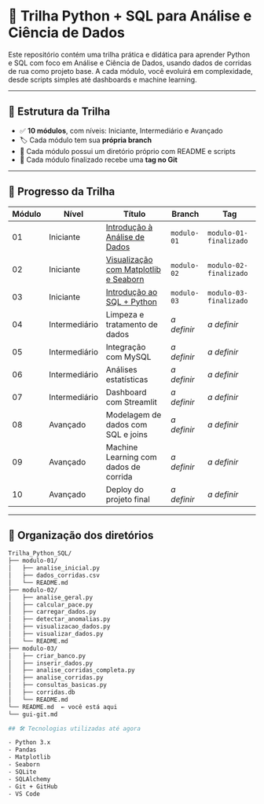 # 🧠 Trilha Python + SQL para Análise e Ciência de Dados

Este repositório contém uma trilha prática e didática para aprender Python e SQL com foco em Análise e Ciência de Dados, usando dados de corridas de rua como projeto base. A cada módulo, você evoluirá em complexidade, desde scripts simples até dashboards e machine learning.

---

## 📌 Estrutura da Trilha

- ✅ **10 módulos**, com níveis: Iniciante, Intermediário e Avançado
- 🏷️ Cada módulo tem sua **própria branch**
- 📁 Cada módulo possui um diretório próprio com README e scripts
- 🔖 Cada módulo finalizado recebe uma **tag no Git**

---

## 🚧 Progresso da Trilha

| Módulo | Nível       | Título                                       | Branch                          | Tag                    |
|--------|-------------|----------------------------------------------|----------------------------------|-------------------------|
| 01     | Iniciante   | [Introdução à Análise de Dados](modulo-01)             | `modulo-01`                     | `modulo-01-finalizado`  |
| 02     | Iniciante   | [Visualização com Matplotlib e Seaborn](modulo-02)     | `modulo-02`                     | `modulo-02-finalizado`  |
| 03     | Iniciante   | [Introdução ao SQL + Python](modulo-03)                | `modulo-03`                     | `modulo-03-finalizado`  |
| 04     | Intermediário | Limpeza e tratamento de dados                        | _a definir_                     | _a definir_             |
| 05     | Intermediário | Integração com MySQL                                 | _a definir_                     | _a definir_             |
| 06     | Intermediário | Análises estatísticas                                | _a definir_                     | _a definir_             |
| 07     | Intermediário | Dashboard com Streamlit                              | _a definir_                     | _a definir_             |
| 08     | Avançado    | Modelagem de dados com SQL e joins                     | _a definir_                     | _a definir_             |
| 09     | Avançado    | Machine Learning com dados de corrida                  | _a definir_                     | _a definir_             |
| 10     | Avançado    | Deploy do projeto final                                | _a definir_                     | _a definir_             |

---

## 🧩 Organização dos diretórios

```bash
Trilha_Python_SQL/
├── modulo-01/
│   ├── analise_inicial.py
│   ├── dados_corridas.csv
│   └── README.md
├── modulo-02/
│   ├── analise_geral.py
│   ├── calcular_pace.py
│   ├── carregar_dados.py
│   ├── detectar_anomalias.py
│   ├── visualizacao_dados.py
│   ├── visualizar_dados.py
│   └── README.md
├── modulo-03/
│   ├── criar_banco.py
│   ├── inserir_dados.py
│   ├── analise_corridas_completa.py
│   ├── analise_corridas.py
│   ├── consultas_basicas.py
│   ├── corridas.db
│   └── README.md
└── README.md  ← você está aqui
└── gui-git.md

## 🛠️ Tecnologias utilizadas até agora

- Python 3.x
- Pandas
- Matplotlib
- Seaborn
- SQLite
- SQLAlchemy
- Git + GitHub
- VS Code